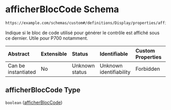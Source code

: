 # afficherBlocCode Schema

```txt
https://example.com/schemas/custom#/definitions/Display/properties/afficherBlocCode
```

Indique si le bloc de code utilisé pour générer le contrôle est affiché sous ce dernier. Utile pour P700 notamment.

| Abstract            | Extensible | Status         | Identifiable            | Custom Properties | Additional Properties | Access Restrictions | Defined In                                                                   |
| :------------------ | :--------- | :------------- | :---------------------- | :---------------- | :-------------------- | :------------------ | :--------------------------------------------------------------------------- |
| Can be instantiated | No         | Unknown status | Unknown identifiability | Forbidden         | Allowed               | none                | [FRW.form.schema.json\*](../out/FRW.form.schema.json "open original schema") |

## afficherBlocCode Type

`boolean` ([afficherBlocCode](frw-definitions-display-properties-afficherbloccode.md))

